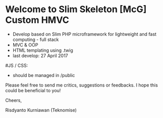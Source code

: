 # Welcome to Slim Skeleton [McG] Custom HMVC
* Develop based on Slim PHP microframework for lightweight and fast computing - full stack
* MVC & OOP
* HTML templating using .twig
* last develop: 27 April 2017

#JS / CSS:
  - should be managed in /public


Please feel free to send me critics, suggestions or feedbacks.
I hope this could be beneficial to you!

Cheers,

Risdyanto Kurniawan
(Teknomise)
